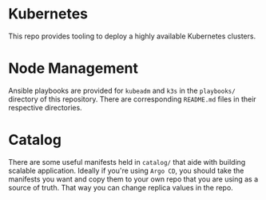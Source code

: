 # Kubernetes
This repo provides tooling to deploy a highly available Kubernetes clusters.

# Node Management
Ansible playbooks are provided for `kubeadm` and `k3s` in the `playbooks/` directory of this repository. There are corresponding `README.md` files in their respective directories.

# Catalog
There are some useful manifests held in `catalog/` that aide with building scalable application. Ideally if you're using `Argo CD`, you should take the manifests you want and copy them to your own repo that you are using as a source of truth. That way you can change replica values in the repo.
